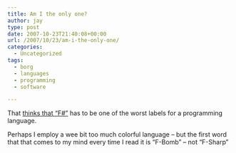 ```yaml
---
title: Am I the only one?
author: jay
type: post
date: 2007-10-23T21:40:08+00:00
url: /2007/10/23/am-i-the-only-one/
categories:
  - Uncategorized
tags:
  - borg
  - languages
  - programming
  - software

---
```

That [thinks that “F#”][1] has to be one of the worst labels for a programming language.

Perhaps I employ a wee bit too much colorful language &#8211; but the first word that that comes to my mind every time I read it is “F-Bomb” &#8211; not “F-Sharp”

 [1]: http://arstechnica.com/news.ars/post/20071023-microsoft-to-push-functional-programming-into-the-mainstream-with-f.html